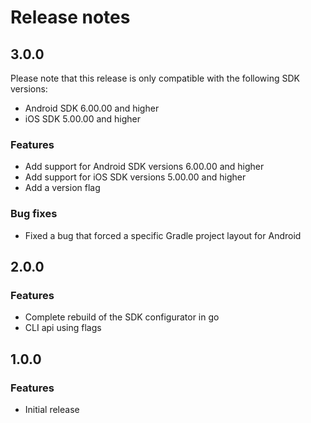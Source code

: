 # Release notes

## 3.0.0

Please note that this release is only compatible with the following SDK versions:
- Android SDK 6.00.00 and higher
- iOS SDK 5.00.00 and higher

### Features

* Add support for Android SDK versions 6.00.00 and higher
* Add support for iOS SDK versions 5.00.00 and higher
* Add a version flag
 
### Bug fixes

* Fixed a bug that forced a specific Gradle project layout for Android

## 2.0.0

### Features

* Complete rebuild of the SDK configurator in go
* CLI api using flags

## 1.0.0

### Features

* Initial release